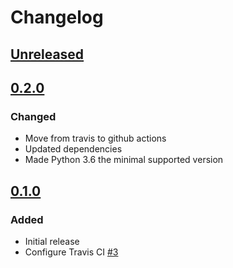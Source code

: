 # Changelog

## [Unreleased][]

[Unreleased]: https://github.com/chaostoolkit-incubator/chaostoolkit-openstack/compare/0.2.0...HEAD

## [0.2.0][]

[0.2.0]: https://github.com/chaostoolkit-incubator/chaostoolkit-openstack/compare/0.1.0...0.2.0

### Changed

- Move from travis to github actions
- Updated dependencies
- Made Python 3.6 the minimal supported version

## [0.1.0][]

[0.1.0]: https://github.com/chaostoolkit-incubator/chaostoolkit-openstack/tree/0.1.0

### Added

-   Initial release
-   Configure Travis CI [#3][3]

[3]: https://github.com/chaostoolkit-incubator/chaostoolkit-openstack/issues/3
